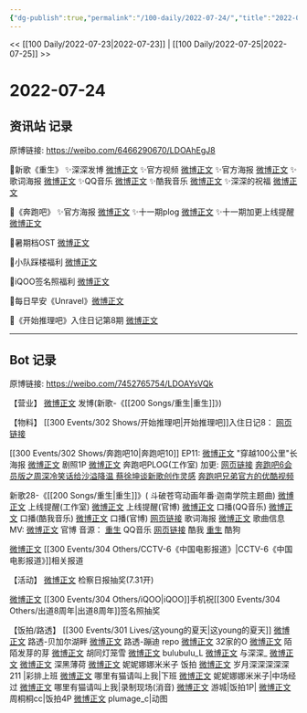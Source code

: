 ```yaml
---
{"dg-publish":true,"permalink":"/100-daily/2022-07-24/","title":"2022-07-24"}
---
```



<< [[100 Daily/2022-07-23\|2022-07-23]] | [[100 Daily/2022-07-25\|2022-07-25]] >>

# 2022-07-24

## 资讯站 记录

原博链接: https://weibo.com/6466290670/LDOAhEgJ8

🌟新歌《重生》
✨深深发博 [微博正文](https://m.weibo.cn/6466290670/4794705495460640)
✨官方视频 [微博正文](https://m.weibo.cn/6466290670/4794702992250365)
✨官方海报 [微博正文](https://m.weibo.cn/6466290670/4794702769160575)
✨歌词海报 [微博正文](https://m.weibo.cn/6466290670/4794711640375809)
✨QQ音乐 [微博正文](https://m.weibo.cn/6466290670/4794702282624188)
✨酷我音乐 [微博正文](https://m.weibo.cn/6466290670/4794703415087449)
✨深深的祝福 [微博正文](https://m.weibo.cn/6466290670/4794706497900369)

🌟《奔跑吧》
✨官方海报 [微博正文](https://m.weibo.cn/6466290670/4794790937624686)
✨十一期plog [微博正文](https://m.weibo.cn/6466290670/4794758624447547)
✨十一期加更上线提醒 [微博正文](https://m.weibo.cn/6466290670/4794736231584439)

🌟暑期档OST [微博正文](https://m.weibo.cn/6466290670/4794872324692817)

🌟小队踩楼福利 [微博正文](https://m.weibo.cn/6466290670/4794807882355843)

🌟iQOO签名照福利 [微博正文](https://m.weibo.cn/6466290670/4794897897098209)

🌟每日早安《Unravel》[微博正文](https://m.weibo.cn/6466290670/4794674898798688)

🌟《开始推理吧》入住日记第8期 [微博正文](https://m.weibo.cn/6466290670/4794824862206297)

---
## Bot 记录

原博链接: https://weibo.com/7452765754/LDOAYsVQk

【营业】
[微博正文](http://weibo.com/1736988591/LDJEWDyEC) 发博(新歌-《[[200 Songs/重生\|重生]]》)

【物料】
[[300 Events/302 Shows/开始推理吧\|开始推理吧]]入住日记8：
[网页链接](https://weibo.cn/sinaurl?u=http%3A%2F%2Fm.v.qq.com%2Fx%2Fcover%2Fx%2Fmzc00200jwxc9so%2Fb00439fy5mk.html%3F%26url_from%3Dshare%26second_share%3D0%26share_from%3Dcopy)

[[300 Events/302 Shows/奔跑吧10\|奔跑吧10]] EP11:
[微博正文](https://weibo.com/5242381821/LDKfJdZpk) "穿越100公里"长海报
[微博正文](https://weibo.com/5242381821/LDLPa37Py) 剧照1P
[微博正文](http://weibo.com/7478855230/LDL2zsftL) 奔跑吧PLOG(工作室)
加更:
[网页链接](https://weibo.cn/sinaurl?u=http%3A%2F%2Fm.v.qq.com%2Fx%2Fcover%2Fx%2Fmzc00200iac0ef2%2Fz0043zsv94p.html%3F%26url_from%3Dshare%26second_share%3D0%26share_from%3Dcopy%26pgid%3Dpage_detail%26mod_id%3Dmod_toolbar_new)
[奔跑吧6会员版之周深冷笑话给沙溢降温 蔡徐坤谈新歌创作灵感](https://weibo.cn/sinaurl?u=http%3A%2F%2Fm.iqiyi.com%2Fv_1wq38dsjs4g.html%3Fsocial_platform%3Dlink%26p1%3D2_21_211)
[奔跑吧兄弟官方的优酷视频](https://weibo.cn/sinaurl?u=https%3A%2F%2Fv.youku.com%2Fv_show%2Fid_XNTg2OTY1Mzc5Mg%3D%3D.html%3Fshowid%3Ddebf09fea69e417bb028)

新歌28-《[[200 Songs/重生\|重生]]》( 斗破苍穹动画年番·迦南学院主题曲)
[微博正文](https://m.weibo.cn/7478855230/4794695735315724) 上线提醒(工作室)
[微博正文](https://m.weibo.cn/5898310988/4794695710936580) 上线提醒(官博)
[微博正文](https://m.weibo.cn/2169129705/4794695731381194) 口播(QQ音乐)
[微博正文](https://m.weibo.cn/1738434147/4794695714343818) 口播(酷我音乐)
[微博正文](https://m.weibo.cn/5898310988/4794703264616085) 口播(官博)
[网页链接](https://m.weibo.cn/status/4794710810166370) 歌词海报
[微博正文](https://m.weibo.cn/6466290670/4794547286311648) 歌曲信息
MV:
[微博正文](https://m.weibo.cn/5898310988/4794698231448664) 官博
音源：
[重生](https://weibo.cn/sinaurl?u=https%3A%2F%2Fi.y.qq.com%2Fv8%2Fplaysong.html%3Fsongid%3D368397311%26source%3Dyqq%26ADTAG%3Dhz_wb_sf%26channelId%3D10081987) QQ音乐
[网页链接](https://weibo.cn/sinaurl?u=http%3A%2F%2Fm.kuwo.cn%2Fnewh5app%2Fplay_detail%2F229069753) 酷我
[重生](https://weibo.cn/sinaurl?u=https%3A%2F%2Ft1.kugou.com%2Fsong.html%3Fid%3D2urUifdzBV3) 酷狗

[微博正文](https://weibo.com/1261788454/LDNkuE6bY) [[300 Events/304 Others/CCTV-6《中国电影报道》\|CCTV-6《中国电影报道》]]相关报道

【活动】
[微博正文](http://weibo.com/7168618354/LDIOf8V3p) 检察日报抽奖(7.31开)

[微博正文](https://m.weibo.cn/6960161079/4794892050240383) [[300 Events/304 Others/iQOO\|iQOO]]手机祝[[300 Events/304 Others/出道8周年\|出道8周年]]签名照抽奖

【饭拍/路透】
[[300 Events/301 Lives/这young的夏天\|这young的夏天]]
[微博正文](http://weibo.com/5927465467/LDFAEd54n) 路透-贝加尔湖畔
[微博正文](https://weibo.com/1901459883/LDN5vjNNt) 路透-蹦迪
repo
[微博正文](http://weibo.com/3223565345/LDFHLFSM4) 32家的O
[微博正文](http://weibo.com/2284245305/LDGBpuPax) 陌陌发芽的芽
[微博正文](http://weibo.com/5352964966/LDILPw4h1) 胡同灯笼雪
[微博正文](https://weibo.com/1658776077/LDGCpwTSO) bulubulu_L
[微博正文](http://weibo.com/7330448895/LDJJg7e3S) 与深深_
[微博正文](https://weibo.com/6433509682/LDKIWC022)
[微博正文](https://weibo.com/1055729542/LDGgGEzTP) 深黑薄荷
[微博正文](https://weibo.com/1848110183/LDMIltLy7) 妮妮娜娜米米子
饭拍
[微博正文](https://weibo.com/1600184310/LDMK7qgP9) 岁月深深深深深211 |彩排上班
[微博正文](http://weibo.com/5836918939/LDJmUbiBs) 哪里有猫请叫上我|下班
[微博正文](https://weibo.com/1848110183/LDFNM1nWB) 妮妮娜娜米米子|中场经过
[微博正文](https://weibo.com/5836918939/LDLU0skff) 哪里有猫请叫上我|录制现场(消音)
[微博正文](https://weibo.com/1801743981/LDGmEkm0S) 游城|饭拍1P|
[微博正文](http://weibo.com/1603683802/LDGgJBSVn) 周桐桐cc|饭拍4P
[微博正文](https://m.weibo.cn/5122158435/4794839067525140) plumage_c|动图
